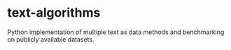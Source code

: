 # text-algorithms
Python implementation of multiple text as data methods and benchmarking on publicly available datasets.

